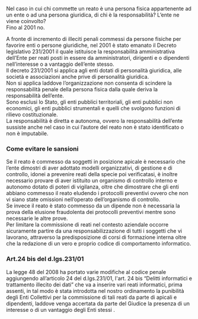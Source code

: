 Nel caso in cui chi commette un reato è una persona fisica appartenente ad un ente o ad una persona giuridica, di chi è la responsabilità? L’ente ne viene coinvolto?  
Fino al 2001 no.  

A fronte di incremento di illeciti penali commessi da persone fisiche per favorire enti o persone giuridiche, nel 2001 è stato emanato il Decreto legislativo 231/2001 il quale istituisce la responsabilità amministrativa dell’Ente per reati posti in essere da amministratori, dirigenti e o dipendenti nell’interesse o a vantaggio dell’ente stesso.  
Il decreto 231/2001 si applica agli enti dotati di personalità giuridica, alle società e associazioni anche prive di personalità giuridica.  
Non si applica laddove l’organizzazione non consenta di scindere la responsabilità penale della persona fisica dalla quale deriva la responsabilità dell’ente.  
Sono esclusi lo Stato, gli enti pubblici territoriali, gli enti pubblici non economici, gli enti pubblici strumentali e quelli che svolgono funzioni di rilievo costituzionale.  
La responsabilità è diretta e autonoma, ovvero la responsabilità dell’ente sussiste anche nel caso in cui l’autore del reato non è stato identificato o non è imputabile.  

### Come evitare le sansioni
Se il reato è commesso da soggetti in posizione apicale è necessario che l’ente dimostri di aver adottato modelli organizzativi, di gestione e di controllo, idonei a prevenire reati della specie poi verificatasi, è inoltre necessario provare di aver istituito un organismo di controllo interno e autonomo dotato di poteri di vigilanza, oltre che dimostrare che gli enti abbiano commesso il reato eludendo i protocolli preventivi ovvero che non vi siano state omissioni nell’operato dell’organismo di controllo.  
Se invece il reato è stato commesso da un dipende non è necessaria la prova della elusione fraudolenta dei protocolli preventivi mentre sono necessarie le altre prove.  
Per limitare la commissione di reati nel contesto aziendale occorre sicuramente partire da una responsabilizzazione di tutti i soggetti che vi lavorano, attraverso la predisposizione di corsi di formazione interna oltre che la redazione di un vero e proprio codice di comportamento informatico.

### Art.24 bis del d.lgs.231/01
La legge 48 del 2008 ha portato varie modifiche al codice penale aggiungendo all’articolo 24 del d.lgs.231/01, l'art. 24 bis “Delitti informatici e trattamento illecito dei dati” che va a inserire vari reati informatici, prima assenti, in tal modo è stata introdotta nel nostro ordinamento la punibilità degli Enti Collettivi per la commissione di tali reati da parte di apicali e dipendenti, laddove venga accertata da parte del Giudice la presenza di un interesse o di un vantaggio degli Enti stessi . 


